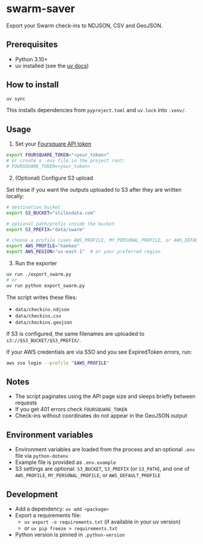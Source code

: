 # swarm-saver

Export your Swarm check-ins to NDJSON, CSV and GeoJSON.

## Prerequisites

- Python 3.10+
- uv installed (see the [uv docs](https://docs.astral.sh/uv/))

## How to install

```bash
uv sync
```

This installs dependencies from `pyproject.toml` and `uv.lock` into `.venv/`.

## Usage

1) Set your [Foursquare API token](https://docs.foursquare.com/developer/reference/personalization-apis-authentication)

```bash
export FOURSQUARE_TOKEN="<your_token>"
# or create a .env file in the project root:
# FOURSQUARE_TOKEN=<your_token>
```

2) (Optional) Configure S3 upload

Set these if you want the outputs uploaded to S3 after they are written locally:

```bash
# destination bucket
export S3_BUCKET="stilesdata.com"

# optional path/prefix inside the bucket
export S3_PREFIX="data/swarm"

# choose a profile (uses AWS_PROFILE, MY_PERSONAL_PROFILE, or AWS_DEFAULT_PROFILE)
export AWS_PROFILE="haekeo"
export AWS_REGION="us-east-1"  # or your preferred region
```

3) Run the exporter

```bash
uv run ./export_swarm.py
# or
uv run python export_swarm.py
```

The script writes these files:

- `data/checkins.ndjson`
- `data/checkins.csv`
- `data/checkins.geojson`

If S3 is configured, the same filenames are uploaded to `s3://$S3_BUCKET/$S3_PREFIX/`.

If your AWS credentials are via SSO and you see ExpiredToken errors, run:

```bash
aws sso login --profile "$AWS_PROFILE"
```

## Notes

- The script paginates using the API page size and sleeps briefly between requests
- If you get 401 errors check `FOURSQUARE_TOKEN`
- Check-ins without coordinates do not appear in the GeoJSON output

## Environment variables

- Environment variables are loaded from the process and an optional `.env` file via `python-dotenv`
- Example file is provided as `.env.example`
 - S3 settings are optional: `S3_BUCKET`, `S3_PREFIX` (or `S3_PATH`), and one of `AWS_PROFILE`, `MY_PERSONAL_PROFILE`, or `AWS_DEFAULT_PROFILE`

## Development

- Add a dependency: `uv add <package>`
- Export a requirements file:
  - `uv export -o requirements.txt` (if available in your uv version)
  - or `uv pip freeze > requirements.txt`
- Python version is pinned in `.python-version`
